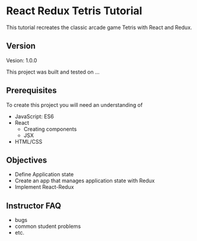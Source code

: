# React Redux Tetris Tutorial

This tutorial recreates the classic arcade game Tetris with 
React and Redux. 

<!-- ![image](preview.png) -->

## Version 

Vesion: 1.0.0

This project was built and tested on ...

## Prerequisites

To create this project you will need an understanding of 

- JavaScript: ES6
- React
  - Creating components 
  - JSX
- HTML/CSS

## Objectives 

- Define Application state
- Create an app that manages application state with Redux
- Implement React-Redux

## Instructor FAQ

- bugs
- common student problems 
- etc. 
